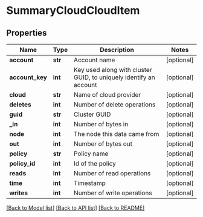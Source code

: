 # SummaryCloudCloudItem

## Properties
Name | Type | Description | Notes
------------ | ------------- | ------------- | -------------
**account** | **str** | Account name | [optional] 
**account_key** | **int** | Key used along with cluster GUID, to uniquely identify an account | [optional] 
**cloud** | **str** | Name of cloud provider | [optional] 
**deletes** | **int** | Number of delete operations | [optional] 
**guid** | **str** | Cluster GUID | [optional] 
**_in** | **int** | Number of bytes in | [optional] 
**node** | **int** | The node this data came from | [optional] 
**out** | **int** | Number of bytes out | [optional] 
**policy** | **str** | Policy name | [optional] 
**policy_id** | **int** | Id of the policy | [optional] 
**reads** | **int** | Number of read operations | [optional] 
**time** | **int** | Timestamp | [optional] 
**writes** | **int** | Number of write operations | [optional] 

[[Back to Model list]](../README.md#documentation-for-models) [[Back to API list]](../README.md#documentation-for-api-endpoints) [[Back to README]](../README.md)


